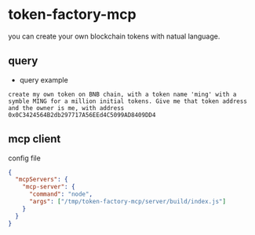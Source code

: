 # token-factory-mcp

you can create your own blockchain tokens with natual language.

## query

* query example

```
create my own token on BNB chain, with a token name 'ming' with a symble MING for a million initial tokens. Give me that token address and the owner is me, with address 0x0C3424564B2db297717A56EEd4C5099AD8409DD4
```

## mcp client

config file
```json
{
  "mcpServers": {
    "mcp-server": {
      "command": "node",
      "args": ["/tmp/token-factory-mcp/server/build/index.js"]
    }
  }
}

```
